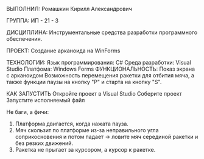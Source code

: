 ВЫПОЛНИЛ:
Ромашкин Кирилл Александрович 

ГРУППА:
ИП - 21 - 3

ДИСЦИПЛИНА:
Инструментальные средства разработки программного обеспечения.

ПРОЕКТ:
Создание арканоида на WinForms

ТЕХНОЛОГИИ:
Язык программирования: C#
Среда разработки: Visual Studio
Платфома: Windows Forms
ФУНКЦИОНАЛЬНОСТЬ:
Показ экрана с арканоидом
Возможность перемещения ракетки для отбития мяча, а также функции паузы на кнопку "P" и старта на кнопку "S".

КАК ЗАПУСТИТЬ
Откройте проект в Visual Studio
Соберите проект
Запустите исполняемый файл

Не баги, а фичи:

1. Платформа двигается, когда нажата пауза.
2. Мяч скользит по платформе из-за неправильного угла соприкосновения и потом падает -> ловите мяч серединой ракетки и без резких движений.
3. Ракетка не прыгает за курсором, а курсор к ракетке. 
